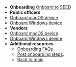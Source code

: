 - **Onboarding**
[Onboard to SEED](onboard-device/onboard-device-to-seed.md)
- **Public officers**
- [Onboard macOS device](onboard-device/mac-os)
- [Onboard Windows device](onboard-device/windows)
- **Vendors**
- [Onboard macOS device](onboard-device/macos-vendor-onboarding)
- [Onboard Windows device](onboard-device/windows-vendor-onboarding)
- **Additional resources**
  - [Onboarding FAQs](faqs/common-onboarding-issues.md)
  - [Post onboarding steps](post-onboarding-instructions/post-onboarding-steps-and-verification).
  - [Back to main](/)


<!--
- [Onboard](onboard-device/onboard-device-to-seed)-->